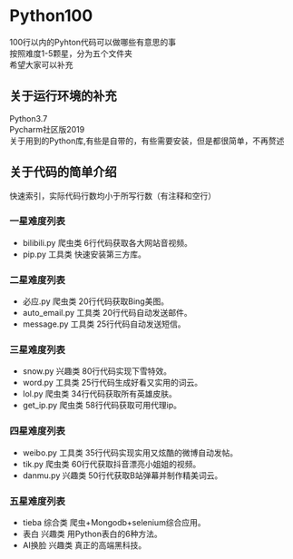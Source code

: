 # Python100
100行以内的Pyhton代码可以做哪些有意思的事<br>
按照难度1-5颗星，分为五个文件夹<br>
希望大家可以补充<br>

## 关于运行环境的补充
Python3.7<br>
Pycharm社区版2019<br>
关于用到的Python库,有些是自带的，有些需要安装，但是都很简单，不再赘述<br>

## 关于代码的简单介绍
快速索引，实际代码行数均小于所写行数（有注释和空行）
### 一星难度列表<br>
- bilibili.py  爬虫类  6行代码获取各大网站音视频。<br>
- pip.py  工具类  快速安装第三方库。<br>
### 二星难度列表<br>
- 必应.py  爬虫类  20行代码获取Bing美图。<br>
- auto_email.py  工具类  20行代码自动发送邮件。<br>
- message.py  工具类  25行代码自动发送短信。<br>
### 三星难度列表<br>
- snow.py  兴趣类  80行代码实现下雪特效。<br>
- word.py  工具类  25行代码生成好看又实用的词云。<br>
- lol.py  爬虫类  34行代码获取所有英雄皮肤。<br>
- get_ip.py  爬虫类  58行代码获取可用代理ip。<br>
### 四星难度列表<br>
- weibo.py  工具类  35行代码实现实用又炫酷的微博自动发帖。<br>
- tik.py  爬虫类  60行代获取抖音漂亮小姐姐的视频。<br>
- danmu.py  兴趣类  50行代获取B站弹幕并制作精美词云。<br>
### 五星难度列表<br>
- tieba  综合类  爬虫+Mongodb+selenium综合应用。<br>
- 表白  兴趣类  用Python表白的6种方法。<br>
- AI换脸  兴趣类  真正的高端黑科技。<br>